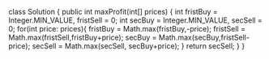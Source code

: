 class Solution {
    public int maxProfit(int[] prices) {
        int fristBuy = Integer.MIN_VALUE, fristSell = 0;
        int secBuy = Integer.MIN_VALUE, secSell = 0;
        for(int price: prices){
            fristBuy = Math.max(fristBuy,-price);
            fristSell = Math.max(fristSell,fristBuy+price);
            secBuy = Math.max(secBuy,fristSell-price);
            secSell = Math.max(secSell, secBuy+price);
        }
        return secSell;
    }
}